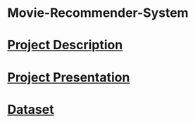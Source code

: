 # Movie-Recommender-System


# [Project Description](https://github.com/Kunal-Kalra/Movie-Recommender-System/blob/main/Report.pdf) 
# [Project Presentation](https://prezi.com/view/0NoxLY66tV7fYmLEwz66/)
# [Dataset](https://www.kaggle.com/datasets/tmdb/tmdb-movie-metadata?select=tmdb_5000_credits.csv)
